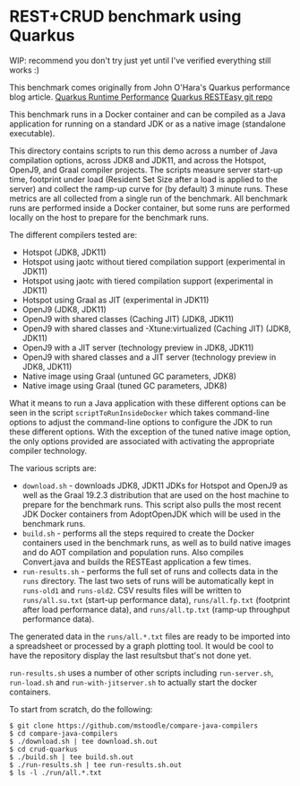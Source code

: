 # REST+CRUD benchmark using Quarkus

WIP: recommend you don't try just yet until I've verified everything still works :)

This benchmark comes originally from John O'Hara's Quarkus performance blog article.
	[Quarkus Runtime Performance](https://quarkus.io/blog/runtime-performance/)
	[Quarkus RESTEasy git repo](https://github.com/johnaohara/quarkusRestCrudDemo)

This benchmark runs in a Docker container and can be compiled as a Java application
for running on a standard JDK or as a native image (standalone executable).

This directory contains scripts to run this demo across a number of Java compilation
options, across JDK8 and JDK11, and across the Hotspot, OpenJ9, and Graal compiler projects.
The scripts measure server start-up time, footprint under load (Resident Set Size after a
load is applied to the server) and collect the ramp-up curve for (by default) 3 minute runs.
These metrics are all collected from a single run of the benchmark. All benchmark runs are
performed inside a Docker container, but some runs are performed locally on the host to
prepare for the benchmark runs.

The different compilers tested are:
- Hotspot (JDK8, JDK11)
- Hotspot using jaotc without tiered compilation support (experimental in JDK11)
- Hotspot using jaotc with tiered compilation support (experimental in JDK11)
- Hotspot using Graal as JIT (experimental in JDK11)
- OpenJ9 (JDK8, JDK11)
- OpenJ9 with shared classes (Caching JIT) (JDK8, JDK11)
- OpenJ9 with shared classes and -Xtune:virtualized (Caching JIT) (JDK8, JDK11)
- OpenJ9 with a JIT server (technology preview in JDK8, JDK11)
- OpenJ9 with shared classes and a JIT server (technology preview in JDK8, JDK11)
- Native image using Graal (untuned GC parameters, JDK8)
- Native image using Graal (tuned GC parameters, JDK8)

What it means to run a Java application with these different options can be seen in
the script `scriptToRunInsideDocker` which takes command-line options to adjust the
command-line options to configure the JDK to run these different options. With the
exception of the tuned native image option, the only options provided are associated
with activating the appropriate compiler technology.

The various scripts are:
- `download.sh` - downloads JDK8, JDK11 JDKs for Hotspot and OpenJ9 as well as the Graal 19.2.3 distribution that are used on the host machine to prepare for the benchmark runs. This script also pulls the most recent JDK Docker containers from AdoptOpenJDK which will be used in the benchmark runs.
- `build.sh` - performs all the steps required to create the Docker containers used in the benchmark runs, as well as to build native images and do AOT compilation and population runs. Also compiles Convert.java and builds the RESTEast application a few times.
- `run-results.sh` - performs the full set of runs and collects data in the `runs` directory. The last two sets of runs will be automatically kept in `runs-old1` and `runs-old2`. CSV results files will be written to `runs/all.su.txt` (start-up performance data), `runs/all.fp.txt` (footprint after load performance data), and `runs/all.tp.txt` (ramp-up throughput performance data).

The generated data in the `runs/all.*.txt` files are ready to be imported into a spreadsheet or
processed by a graph plotting tool. It would be cool to have the repository display the last resultsbut that's not done yet.

`run-results.sh` uses a number of other scripts including `run-server.sh`, `run-load.sh` and
`run-with-jitserver.sh` to actually start the docker containers.

To start from scratch, do the following:
```
$ git clone https://github.com/mstoodle/compare-java-compilers
$ cd compare-java-compilers
$ ./download.sh | tee download.sh.out
$ cd crud-quarkus
$ ./build.sh | tee build.sh.out
$ ./run-results.sh | tee run-results.sh.out
$ ls -l ./run/all.*.txt
```

